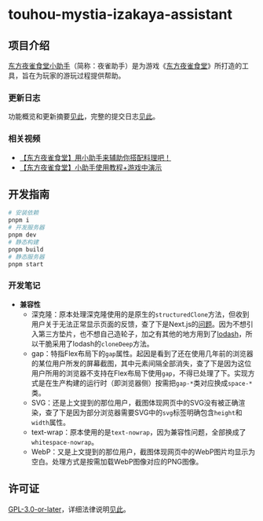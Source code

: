 # touhou-mystia-izakaya-assistant

## 项目介绍

[东方夜雀食堂小助手](https://izakaya.cc)（简称：夜雀助手）是为游戏《[东方夜雀食堂](https://store.steampowered.com/app/1584090/__Touhou_Mystias_Izakaya)》所打造的工具，旨在为玩家的游玩过程提供帮助。

### 更新日志

功能概览和更新摘要[见此](https://izakaya.cc/about)，完整的提交日志[见此](https://github.com/AnYiEE/touhou-mystia-izakaya-assistant/commits)。

### 相关视频

-   [【东方夜雀食堂】用小助手来辅助你搭配料理吧！](https://www.bilibili.com/video/BV1SphBe8EZM/)
-   [【东方夜雀食堂】小助手使用教程+游戏中演示](https://www.bilibili.com/video/BV12bbWeGELA/)

## 开发指南

```bash
# 安装依赖
pnpm i
# 开发服务器
pnpm dev
# 静态构建
pnpm build
# 静态服务器
pnpm start
```

### 开发笔记

-   **兼容性**
    -   深克隆：原本处理深克隆使用的是原生的`structuredClone`方法，但收到用户关于无法正常显示页面的反馈，查了下是Next.js的[问题](https://github.com/vercel/next.js/discussions/33189)。因为不想引入第三方垫片，也不想自己造轮子，加之有其他的地方用到了[lodash](https://lodash.com/)，所以干脆采用了lodash的`cloneDeep`方法。
    -   gap：特指Flex布局下的`gap`属性。起因是看到了还在使用几年前的浏览器的某位用户所发的屏幕截图，其中元素间隔全部消失，查了下是因为这位用户所用的浏览器不支持在Flex布局下使用`gap`，不得已处理了下。实现方式是在生产构建的运行时（即浏览器侧）按需把`gap-*`类对应换成`space-*`类。
    -   SVG：还是上文提到的那位用户，截图体现网页中的SVG没有被正确渲染，查了下是因为部分浏览器需要SVG中的`svg`标签明确包含`height`和`width`属性。
    -   text-wrap：原本使用的是`text-nowrap`，因为兼容性问题，全部换成了`whitespace-nowrap`。
    -   WebP：又是上文提到的那位用户，截图体现网页中的WebP图片均显示为空白。处理方式是按需加载WebP图像对应的PNG图像。

## 许可证

[GPL-3.0-or-later](https://github.com/AnYiEE/touhou-mystia-izakaya-assistant/blob/master/LICENSE)，详细法律说明[见此](https://izakaya.cc/about)。
